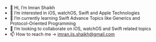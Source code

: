 - 👋 Hi, I’m Imran Shaikh
- 👀 I’m interested in iOS, watchOS, Swift and Apple Technologies
- 🌱 I’m currently learning Swift Advance Topics like Generics and Protocol-Oriented Programming
- 💞️ I’m looking to collaborate on iOS, watchOS and Swift related topics
- 📫 How to reach me -> imran.iis.shaikh@gmail.com

<!---
imran-iis-shaikh/imran-iis-shaikh is a ✨ special ✨ repository because its `README.md` (this file) appears on your GitHub profile.
You can click the Preview link to take a look at your changes.
--->
